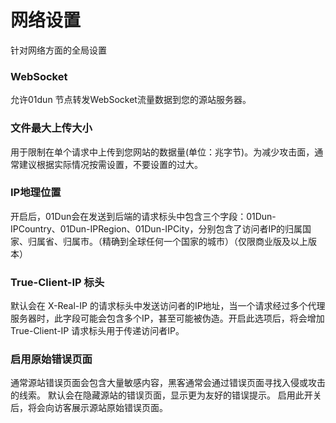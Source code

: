 # 网络设置

针对网络方面的全局设置

### WebSocket

允许01dun 节点转发WebSocket流量数据到您的源站服务器。

### 文件最大上传大小

用于限制在单个请求中上传到您网站的数据量(单位：兆字节)。为减少攻击面，通常建议根据实际情况按需设置，不要设置的过大。

### IP地理位置

开启后，01Dun会在发送到后端的请求标头中包含三个字段：01Dun-IPCountry、01Dun-IPRegion、01Dun-IPCity，分别包含了访问者IP的归属国家、归属省、归属市。（精确到全球任何一个国家的城市）（仅限商业版及以上版本）

### True-Client-IP 标头

默认会在 X-Real-IP 的请求标头中发送访问者的IP地址，当一个请求经过多个代理服务器时，此字段可能会包含多个IP，甚至可能被伪造。开启此选项后，将会增加 True-Client-IP 请求标头用于传递访问者IP。

### 启用原始错误页面

通常源站错误页面会包含大量敏感内容，黑客通常会通过错误页面寻找入侵或攻击的线索。 默认会在隐藏源站的错误页面，显示更为友好的错误提示。 启用此开关后，将会向访客展示源站原始错误页面。
